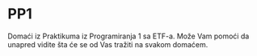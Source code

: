 # PP1
Domaći iz Praktikuma iz Programiranja 1 sa ETF-a. Može Vam pomoći da unapred vidite šta će se od Vas tražiti na svakom domaćem.
